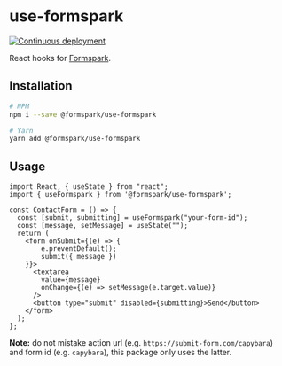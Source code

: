 # use-formspark

[![Continuous deployment](https://github.com/formspark/use-formspark/workflows/Continuous%20deployment/badge.svg)](https://github.com/formspark/use-formspark/actions?query=workflow%3A%22Continuous+deployment%22)

React hooks for [Formspark](https://formspark.io).

## Installation

```bash
# NPM
npm i --save @formspark/use-formspark

# Yarn 
yarn add @formspark/use-formspark
```

## Usage

```tsx
import React, { useState } from "react";
import { useFormspark } from '@formspark/use-formspark';

const ContactForm = () => {
  const [submit, submitting] = useFormspark("your-form-id");
  const [message, setMessage] = useState("");
  return (
    <form onSubmit={(e) => {
        e.preventDefault();
        submit({ message })
    }}>
      <textarea
        value={message}
        onChange={(e) => setMessage(e.target.value)}
      />
      <button type="submit" disabled={submitting}>Send</button>
    </form>
  );
};
```

**Note:** do not mistake action url (e.g. `https://submit-form.com/capybara`) and form id (e.g. `capybara`), this package only uses the latter.
